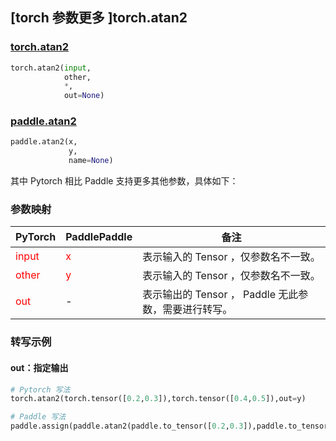 ## [torch 参数更多 ]torch.atan2
### [torch.atan2](https://pytorch.org/docs/1.13/generated/torch.atan2.html#torch.atan2)

```python
torch.atan2(input,
            other,
            *,
            out=None)
```

### [paddle.atan2](https://www.paddlepaddle.org.cn/documentation/docs/zh/api/paddle/atan2_cn.html)

```python
paddle.atan2(x,
             y,
             name=None)
```

其中 Pytorch 相比 Paddle 支持更多其他参数，具体如下：

### 参数映射
| PyTorch       | PaddlePaddle | 备注                                                   |
| ------------- | ------------ | ------------------------------------------------------ |
| <font color='red'>input</font>| <font color='red'>x</font> | 表示输入的 Tensor ，仅参数名不一致。  |
| <font color='red'>other</font>| <font color='red'>y</font> | 表示输入的 Tensor ，仅参数名不一致。  |
| <font color='red'>out</font> | -  | 表示输出的 Tensor ， Paddle 无此参数，需要进行转写。    |


### 转写示例
#### out：指定输出
```python
# Pytorch 写法
torch.atan2(torch.tensor([0.2,0.3]),torch.tensor([0.4,0.5]),out=y)

# Paddle 写法
paddle.assign(paddle.atan2(paddle.to_tensor([0.2,0.3]),paddle.to_tensor([0.4,0.5])),y)
```
